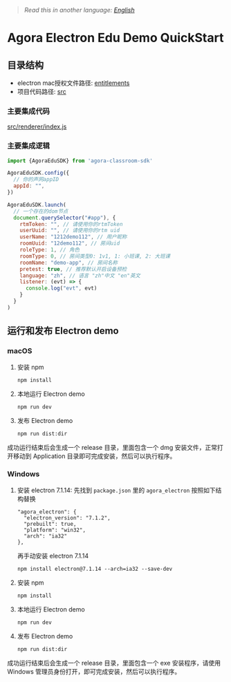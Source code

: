 > *Read this in another language: [English](README.md)*

# Agora Electron Edu Demo QuickStart  

## 目录结构
  * electron mac授权文件路径: [entitlements](./entitlements)  
  * 项目代码路径: [src](./src)

### 主要集成代码 
[src/renderer/index.js](./src/renderer/index.js)
### 主要集成逻辑    
```javascript
import {AgoraEduSDK} from 'agora-classroom-sdk'

AgoraEduSDK.config({
  // 你的声网appID
  appId: "",
})

AgoraEduSDK.launch(
  // 一个存在的dom节点
  document.querySelector("#app"), {
    rtmToken: "", // 请使用你的rtmToken
    userUuid: "", // 请使用你的rtm uid
    userName: "1212demo112", // 用户昵称
    roomUuid: "12demo112", // 房间uid
    roleType: 1, // 角色
    roomType: 0, // 房间类型0: 1v1, 1: 小班课, 2: 大班课
    roomName: "demo-app", // 房间名称
    pretest: true, // 推荐默认开启设备预检
    language: "zh", // 语言 "zh"中文 "en"英文
    listener: (evt) => {
      console.log("evt", evt)
    }
  }
)
```

## 运行和发布 Electron demo

### macOS
1. 安装 npm

   ```
   npm install
   ```
2. 本地运行 Electron demo

   ```
   npm run dev
   ```

2. 发布 Electron demo

   ```
   npm run dist:dir
   ```

成功运行结束后会生成一个 release 目录，里面包含一个 dmg 安装文件，正常打开移动到 Application 目录即可完成安装，然后可以执行程序。 

### Windows
1. 安装 electron 7.1.14: 先找到 `package.json` 里的 `agora_electron` 按照如下结构替换
   ```
   "agora_electron": {
     "electron_version": "7.1.2",
     "prebuilt": true,
     "platform": "win32",
     "arch": "ia32"
   },
   ```
   再手动安装 electron 7.1.14
   ```
   npm install electron@7.1.14 --arch=ia32 --save-dev
   ```
2. 安装 npm
   ```
   npm install
   ```

3. 本地运行 Electron demo

   ```
   npm run dev
   ```

4. 发布 Electron demo

   ```
   npm run dist:dir
   ```

成功运行结束后会生成一个 release 目录，里面包含一个 exe 安装程序，请使用 Windows 管理员身份打开，即可完成安装，然后可以执行程序。
